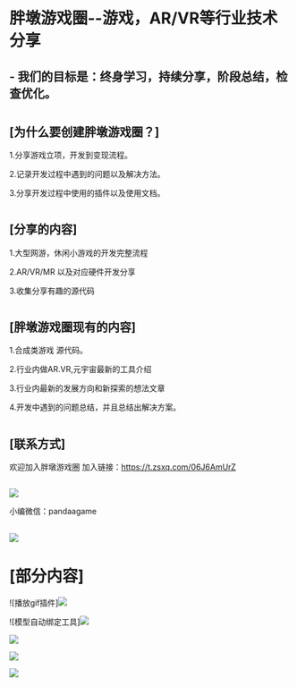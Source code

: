 # 胖墩游戏圈--游戏，AR/VR等行业技术分享
## - 我们的目标是：终身学习，持续分享，阶段总结，检查优化。

#
## [为什么要创建胖墩游戏圈？] 
1.分享游戏立项，开发到变现流程。

2.记录开发过程中遇到的问题以及解决方法。

3.分享开发过程中使用的插件以及使用文档。
#
## [分享的内容]

1.大型网游，休闲小游戏的开发完整流程

2.AR/VR/MR 以及对应硬件开发分享

3.收集分享有趣的源代码
#
## [胖墩游戏圈现有的内容]
1.合成类游戏 源代码。

2.行业内做AR.VR,元宇宙最新的工具介绍

3.行业内最新的发展方向和新探索的想法文章

4.开发中遇到的问题总结，并且总结出解决方案。
#
## [联系方式]
欢迎加入胖墩游戏圈
加入链接：https://t.zsxq.com/06J6AmUrZ
##
![](Readme%E5%9B%BE%E7%89%87/%E8%83%96%E5%A2%A9%E6%98%9F%E7%90%83%E5%8F%B7.jpeg)

小编微信：pandaagame
##
![](Readme%E5%9B%BE%E7%89%87/%E8%8A%B1%E7%94%9F%E7%B3%96%E5%BE%AE%E4%BF%A1.jpg)
#
# [部分内容]

![播放gif插件]![](Readme%E5%9B%BE%E7%89%87/ProGif.png)

![模型自动绑定工具]![](Readme%E5%9B%BE%E7%89%87/AccuRIG.png)

![](Readme%E5%9B%BE%E7%89%87/any%20world.png)

![](Readme%E5%9B%BE%E7%89%87/AR%E6%B7%B1%E8%89%B2%E8%83%8C%E6%99%AF.png)

![](Readme%E5%9B%BE%E7%89%87/%E6%B8%B8%E6%88%8F%E6%9C%8D%E5%8A%A1%E5%99%A8%E6%9E%B6%E6%9E%84%E5%92%8C%E4%BC%98%E5%8C%96.png)